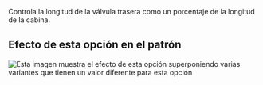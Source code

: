 Controla la longitud de la válvula trasera como un porcentaje de la longitud de la cabina.

## Efecto de esta opción en el patrón

![Esta imagen muestra el efecto de esta opción superponiendo varias variantes que tienen un valor diferente para esta opción](penelope\_backventlength\_sample.svg "Efecto de esta opción en el patrón")
